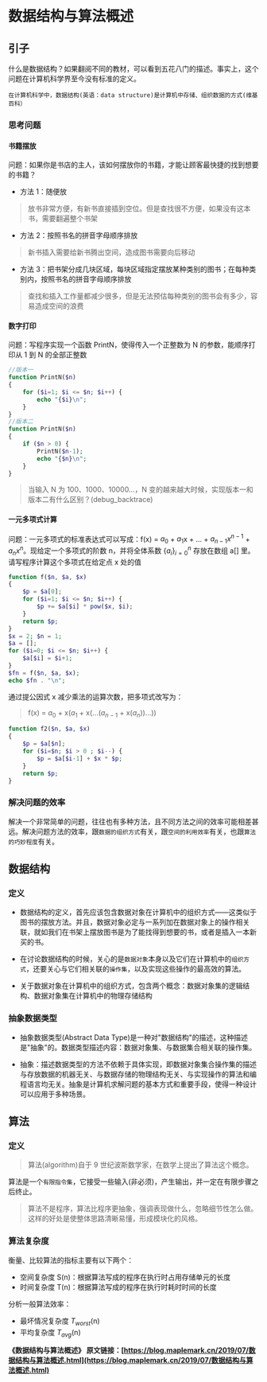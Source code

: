 # 数据结构与算法概述

## 引子

什么是数据结构？如果翻阅不同的教材，可以看到五花八门的描述。事实上，这个问题在计算机科学界至今没有标准的定义。

```text
在计算机科学中，数据结构(英语：data structure)是计算机中存储、组织数据的方式(维基百科）
```

### 思考问题

#### 书籍摆放

问题：如果你是书店的主人，该如何摆放你的书籍，才能让顾客最快捷的找到想要的书籍？

- 方法 1：随便放

> 放书非常方便，有新书直接插到空位。但是查找很不方便，如果没有这本书，需要翻遍整个书架

- 方法 2：按照书名的拼音字母顺序排放

> 新书插入需要给新书腾出空间，造成图书需要向后移动

- 方法 3：把书架分成几块区域，每块区域指定摆放某种类别的图书；在每种类别内，按照书名的拼音字母顺序排放

> 查找和插入工作量都减少很多，但是无法预估每种类别的图书会有多少，容易造成空间的浪费

#### 数字打印

问题：写程序实现一个函数 PrintN，使得传入一个正整数为 N 的参数，能顺序打印从 1 到 N 的全部正整数

```php
//版本一
function PrintN($n)
{
	for ($i=1; $i <= $n; $i++) {
		echo "{$i}\n";
	}
}
//版本二
function PrintN($n)
{
	if ($n > 0) {
		PrintN($n-1);
		echo "{$n}\n";
	}
}
```

> 当输入 N 为 100、1000、10000...，N 变的越来越大时候，实现版本一和版本二有什么区别？(debug_backtrace)

#### 一元多项式计算

问题：一元多项式的标准表达式可以写成：f(x) = $a_0$ + $a_1$x + ... + $a_{n-1}$$x^{n-1}$ + $a_n$$x^n$。现给定一个多项式的阶数 n，并将全体系数 $\{a_i\}^n_{i=0}$ 存放在数组 a[] 里。请写程序计算这个多项式在给定点 x 处的值

```php
function f($n, $a, $x)
{
	$p = $a[0];
	for ($i=1; $i <= $n; $i++) {
		$p += $a[$i] * pow($x, $i);
	}
	return $p;
}
$x = 2; $n = 1;
$a = [];
for ($i=0; $i <= $n; $i++) {
	$a[$i] = $i+1;
}
$fn = f($n, $a, $x);
echo $fn . "\n";
```

通过提公因式 x 减少乘法的运算次数，把多项式改写为：

> f(x) = $a_0$ + x($a_1$ + x(...($a_{n-1}$ + x($a_n$))...))

```php
function f2($n, $a, $x)
{
	$p = $a[$n];
	for ($i=$n; $i > 0 ; $i--) {
		$p = $a[$i-1] + $x * $p;
	}
	return $p;
}
```

### 解决问题的效率

解决一个非常简单的问题，往往也有多种方法，且不同方法之间的效率可能相差甚远。解决问题方法的效率，跟`数据的组织方式`有关，跟`空间的利用效率`有关，也跟`算法的巧妙程度`有关。

## 数据结构

### 定义

- 数据结构的定义，首先应该包含数据对象在计算机中的组织方式——这类似于图书的摆放方法。并且，数据对象必定与一系列加在数据对象上的操作相关联，就如我们在书架上摆放图书是为了能找得到想要的书，或者是插入一本新买的书。

- 在讨论数据结构的时候，关心的是`数据对象`本身以及它们在计算机中的`组织方式`，还要关心与它们相关联的`操作集`，以及实现这些操作的最高效的算法。

- 关于数据对象在计算机中的组织方式，包含两个概念：数据对象集的逻辑结构、数据对象集在计算机中的物理存储结构

### 抽象数据类型

- 抽象数据类型(Abstract Data Type)是一种对"数据结构"的描述，这种描述是"抽象"的。数据类型描述内容：数据对象集、与数据集合相关联的操作集。

- 抽象：描述数据类型的方法不依赖于具体实现，即数据对象集合操作集的描述与存放数据的机器无关、与数据存储的物理结构无关、与实现操作的算法和编程语言均无关。抽象是计算机求解问题的基本方式和重要手段，使得一种设计可以应用于多种场景。

## 算法

### 定义

> 算法(algorithm)自于 9 世纪波斯数学家，在数学上提出了算法这个概念。

算法是一个`有限指令集`，它接受一些输入(非必须)，产生输出，并一定在有限步骤之后终止。

> 算法不是程序，算法比程序更抽象，强调表现做什么，忽略细节性怎么做。这样的好处是使整体思路清晰易懂，形成模块化的风格。

### 算法复杂度

衡量、比较算法的指标主要有以下两个：

- 空间复杂度 S(n)：根据算法写成的程序在执行时占用存储单元的长度
- 时间复杂度 T(n)：根据算法写成的程序在执行时耗时时间的长度

分析一般算法效率：

- 最坏情况复杂度 $T_{worst}$(n)
- 平均复杂度 $T_{avg}$(n)

**《数据结构与算法概述》 原文链接：[https://blog.maplemark.cn/2019/07/数据结构与算法概述.html](https://blog.maplemark.cn/2019/07/数据结构与算法概述.html)**
